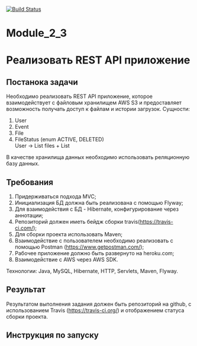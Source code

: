 [![Build Status](https://travis-ci.org/zoom59rus/HibernateCRUDApplication.svg?branch=master)](https://travis-ci.org/zoom59rus/HibernateCRUDApplication)
# Module_2_3
# Реализовать REST API приложение

## Постанока задачи
Необходимо реализовать REST API приложение, которое взаимодействует с файловым хранилищем AWS S3 и предоставляет возможность получать доступ к файлам и истории загрузок. Сущности:      
1.  User  
2.  Event  
3.  File  
4.  FileStatus (enum ACTIVE, DELETED)  
User -> List<File> files + List<Events>  

В качестве хранилища данных необходимо использовать реляционную базу данных.

## Требования  
1.  Придерживаться подхода MVC;  
2.  Инициализация БД должна быть реализована с помощью Flyway;  
3.  Для взаимодействия с БД - Hibernate, конфигурирование через аннотации;
4.  Репозиторий должен иметь бейдж сборки travis(https://travis-ci.com/);  
4.  Для сборки  проекта использовать Maven;  
5.  Взаимодействие с пользователем необходимо реализовать с помощью Postman (https://www.getpostman.com/);  
6.  Рабочее приложение должно быть развернуто на heroku.com;  
7.  Взаимодействие с AWS через AWS SDK.  

Технологии: Java, MySQL, Hibernate, HTTP, Servlets, Maven, Flyway.   

## Результат 
Результатом выполнения задания должен быть репозиторий на github, с использованием Travis (https://travis-ci.org/) и отображением статуса сборки проекта.  

## Инструкция по запуску  